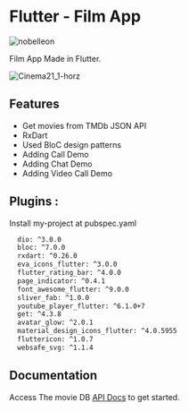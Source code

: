 
# Flutter - Film App

<p align="left"> <img src="https://komarev.com/ghpvc/?username=Nobelleon&label=Profile%20views&color=0e75b6&style=flat" alt="nobelleon" /> </p>

Film App Made in Flutter.

![Cinema21_1-horz](https://user-images.githubusercontent.com/76748114/147122275-d061622b-da11-4e42-ba79-f93a80e3eaff.jpg)

## Features

- Get movies from TMDb JSON API
- RxDart
- Used BloC design patterns
- Adding Call Demo
- Adding Chat Demo
- Adding Video Call Demo


## Plugins :

Install my-project at pubspec.yaml

```bash
  dio: ^3.0.0
  bloc: ^7.0.0 
  rxdart: ^0.26.0
  eva_icons_flutter: ^3.0.0
  flutter_rating_bar: ^4.0.0
  page_indicator: ^0.4.1
  font_awesome_flutter: ^9.0.0
  sliver_fab: ^1.0.0
  youtube_player_flutter: ^6.1.0+7
  get: ^4.3.8 
  avatar_glow: ^2.0.1
  material_design_icons_flutter: ^4.0.5955
  fluttericon: ^1.0.7
  websafe_svg: ^1.1.4
```
    
## Documentation

Access The movie DB [API Docs](https://developers.themoviedb.org/) to get started.


